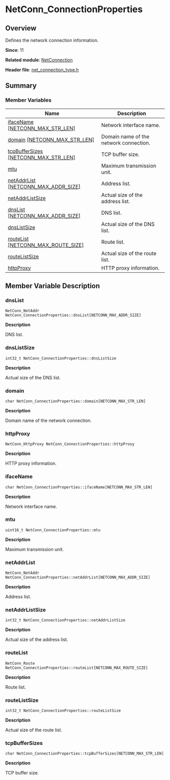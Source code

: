 # NetConn_ConnectionProperties


## Overview

Defines the network connection information.

**Since**: 11

**Related module**: [NetConnection](_net_connection.md)

**Header file**: [net_connection_type.h](net__connection__type_8h.md)

## Summary


### Member Variables

| Name| Description| 
| -------- | -------- |
| [ifaceName](#ifacename) [[NETCONN_MAX_STR_LEN]](_net_connection.md#macros)| Network interface name.| 
| [domain](#domain) [[NETCONN_MAX_STR_LEN]](_net_connection.md#macros)| Domain name of the network connection.| 
| [tcpBufferSizes](#tcpbuffersizes) [[NETCONN_MAX_STR_LEN]](_net_connection.md#macros)| TCP buffer size.| 
| [mtu](#mtu) | Maximum transmission unit.| 
| [netAddrList](#netaddrlist) [[NETCONN_MAX_ADDR_SIZE]](_net_connection.md#macros)| Address list.| 
| [netAddrListSize](#netaddrlistsize) | Actual size of the address list.| 
| [dnsList](#dnslist) [[NETCONN_MAX_ADDR_SIZE]](_net_connection.md#macros)| DNS list.| 
| [dnsListSize](#dnslistsize) | Actual size of the DNS list.| 
| [routeList](#routelist) [[NETCONN_MAX_ROUTE_SIZE]](_net_connection.md#macros)| Route list.| 
| [routeListSize](#routelistsize) | Actual size of the route list.| 
| [httpProxy](#httpproxy) | HTTP proxy information.| 


## Member Variable Description


### dnsList

```
NetConn_NetAddr NetConn_ConnectionProperties::dnsList[NETCONN_MAX_ADDR_SIZE]
```

**Description**

DNS list.


### dnsListSize

```
int32_t NetConn_ConnectionProperties::dnsListSize
```

**Description**

Actual size of the DNS list.


### domain

```
char NetConn_ConnectionProperties::domain[NETCONN_MAX_STR_LEN]
```

**Description**

Domain name of the network connection.


### httpProxy

```
NetConn_HttpProxy NetConn_ConnectionProperties::httpProxy
```

**Description**

HTTP proxy information.


### ifaceName

```
char NetConn_ConnectionProperties::ifaceName[NETCONN_MAX_STR_LEN]
```

**Description**

Network interface name.


### mtu

```
uint16_t NetConn_ConnectionProperties::mtu
```

**Description**

Maximum transmission unit.


### netAddrList

```
NetConn_NetAddr NetConn_ConnectionProperties::netAddrList[NETCONN_MAX_ADDR_SIZE]
```

**Description**

Address list.


### netAddrListSize

```
int32_t NetConn_ConnectionProperties::netAddrListSize
```

**Description**

Actual size of the address list.


### routeList

```
NetConn_Route NetConn_ConnectionProperties::routeList[NETCONN_MAX_ROUTE_SIZE]
```

**Description**

Route list.


### routeListSize

```
int32_t NetConn_ConnectionProperties::routeListSize
```

**Description**

Actual size of the route list.


### tcpBufferSizes

```
char NetConn_ConnectionProperties::tcpBufferSizes[NETCONN_MAX_STR_LEN]
```

**Description**

TCP buffer size.
